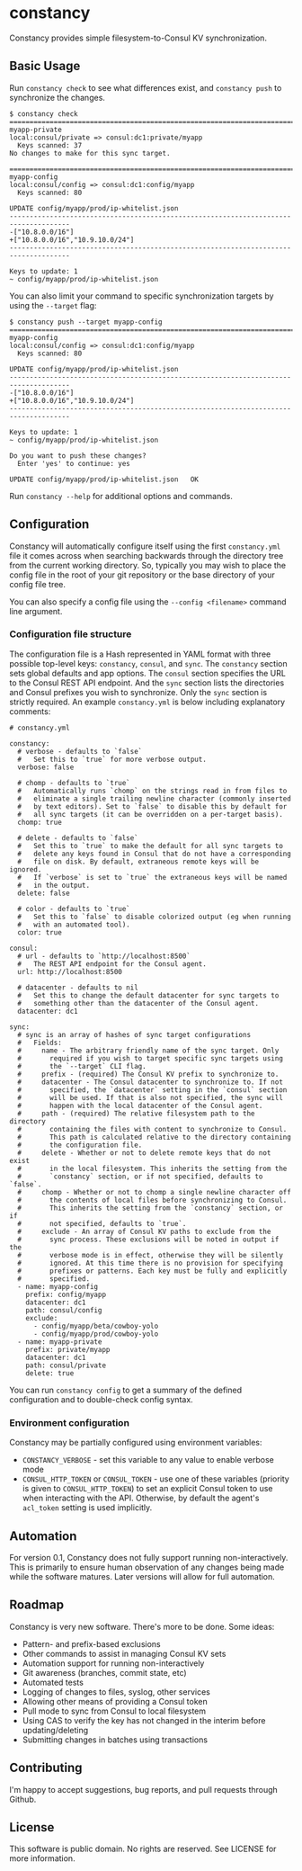 # constancy

Constancy provides simple filesystem-to-Consul KV synchronization.

## Basic Usage

Run `constancy check` to see what differences exist, and `constancy push` to
synchronize the changes.

    $ constancy check
    =====================================================================================
    myapp-private
    local:consul/private => consul:dc1:private/myapp
      Keys scanned: 37
    No changes to make for this sync target.

    =====================================================================================
    myapp-config
    local:consul/config => consul:dc1:config/myapp
      Keys scanned: 80

    UPDATE config/myapp/prod/ip-whitelist.json
    -------------------------------------------------------------------------------------
    -["10.8.0.0/16"]
    +["10.8.0.0/16","10.9.10.0/24"]
    -------------------------------------------------------------------------------------

    Keys to update: 1
    ~ config/myapp/prod/ip-whitelist.json

You can also limit your command to specific synchronization targets by using
the `--target` flag:

    $ constancy push --target myapp-config
    =====================================================================================
    myapp-config
    local:consul/config => consul:dc1:config/myapp
      Keys scanned: 80

    UPDATE config/myapp/prod/ip-whitelist.json
    -------------------------------------------------------------------------------------
    -["10.8.0.0/16"]
    +["10.8.0.0/16","10.9.10.0/24"]
    -------------------------------------------------------------------------------------

    Keys to update: 1
    ~ config/myapp/prod/ip-whitelist.json

    Do you want to push these changes?
      Enter 'yes' to continue: yes

    UPDATE config/myapp/prod/ip-whitelist.json   OK

Run `constancy --help` for additional options and commands.


## Configuration

Constancy will automatically configure itself using the first `constancy.yml`
file it comes across when searching backwards through the directory tree from
the current working directory. So, typically you may wish to place the config
file in the root of your git repository or the base directory of your config
file tree.

You can also specify a config file using the `--config <filename>` command line
argument.


### Configuration file structure

The configuration file is a Hash represented in YAML format with three possible
top-level keys: `constancy`, `consul`, and `sync`. The `constancy` section sets
global defaults and app options. The `consul` section specifies the URL to the
Consul REST API endpoint. And the `sync` section lists the directories and
Consul prefixes you wish to synchronize. Only the `sync` section is strictly
required. An example `constancy.yml` is below including explanatory comments:

    # constancy.yml

    constancy:
      # verbose - defaults to `false`
      #   Set this to `true` for more verbose output.
      verbose: false

      # chomp - defaults to `true`
      #   Automatically runs `chomp` on the strings read in from files to
      #   eliminate a single trailing newline character (commonly inserted
      #   by text editors). Set to `false` to disable this by default for
      #   all sync targets (it can be overridden on a per-target basis).
      chomp: true

      # delete - defaults to `false`
      #   Set this to `true` to make the default for all sync targets to
      #   delete any keys found in Consul that do not have a corresponding
      #   file on disk. By default, extraneous remote keys will be ignored.
      #   If `verbose` is set to `true` the extraneous keys will be named
      #   in the output.
      delete: false

      # color - defaults to `true`
      #   Set this to `false` to disable colorized output (eg when running
      #   with an automated tool).
      color: true

    consul:
      # url - defaults to `http://localhost:8500`
      #   The REST API endpoint for the Consul agent.
      url: http://localhost:8500

      # datacenter - defaults to nil
      #   Set this to change the default datacenter for sync targets to
      #   something other than the datacenter of the Consul agent.
      datacenter: dc1

    sync:
      # sync is an array of hashes of sync target configurations
      #   Fields:
      #     name - The arbitrary friendly name of the sync target. Only
      #       required if you wish to target specific sync targets using
      #       the `--target` CLI flag.
      #     prefix - (required) The Consul KV prefix to synchronize to.
      #     datacenter - The Consul datacenter to synchronize to. If not
      #       specified, the `datacenter` setting in the `consul` section
      #       will be used. If that is also not specified, the sync will
      #       happen with the local datacenter of the Consul agent.
      #     path - (required) The relative filesystem path to the directory
      #       containing the files with content to synchronize to Consul.
      #       This path is calculated relative to the directory containing
      #       the configuration file.
      #     delete - Whether or not to delete remote keys that do not exist
      #       in the local filesystem. This inherits the setting from the
      #       `constancy` section, or if not specified, defaults to `false`.
      #     chomp - Whether or not to chomp a single newline character off
      #       the contents of local files before synchronizing to Consul.
      #       This inherits the setting from the `constancy` section, or if
      #       not specified, defaults to `true`.
      #     exclude - An array of Consul KV paths to exclude from the
      #       sync process. These exclusions will be noted in output if the
      #       verbose mode is in effect, otherwise they will be silently
      #       ignored. At this time there is no provision for specifying
      #       prefixes or patterns. Each key must be fully and explicitly
      #       specified.
      - name: myapp-config
        prefix: config/myapp
        datacenter: dc1
        path: consul/config
        exclude:
          - config/myapp/beta/cowboy-yolo
          - config/myapp/prod/cowboy-yolo
      - name: myapp-private
        prefix: private/myapp
        datacenter: dc1
        path: consul/private
        delete: true

You can run `constancy config` to get a summary of the defined configuration
and to double-check config syntax.


### Environment configuration

Constancy may be partially configured using environment variables:
* `CONSTANCY_VERBOSE` - set this variable to any value to enable verbose mode
* `CONSUL_HTTP_TOKEN` or `CONSUL_TOKEN` - use one of these variables (priority
  is given to `CONSUL_HTTP_TOKEN`) to set an explicit Consul token to use when
  interacting with the API. Otherwise, by default the agent's `acl_token`
  setting is used implicitly.


## Automation

For version 0.1, Constancy does not fully support running non-interactively.
This is primarily to ensure human observation of any changes being made while
the software matures. Later versions will allow for full automation.


## Roadmap

Constancy is very new software. There's more to be done. Some ideas:

* Pattern- and prefix-based exclusions
* Other commands to assist in managing Consul KV sets
* Automation support for running non-interactively
* Git awareness (branches, commit state, etc)
* Automated tests
* Logging of changes to files, syslog, other services
* Allowing other means of providing a Consul token
* Pull mode to sync from Consul to local filesystem
* Using CAS to verify the key has not changed in the interim before updating/deleting
* Submitting changes in batches using transactions


## Contributing

I'm happy to accept suggestions, bug reports, and pull requests through Github.


## License

This software is public domain. No rights are reserved. See LICENSE for more
information.
